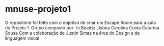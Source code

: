 # mnuse-projeto1
O repositório foi feito com o objetivo de criar um Escape Room para a aula de Projeto 1.
Grupo composto por: \n
  Beatriz Lisboa
  Carolina Costa
  Catarina Sousa
Com a colaboração de Justin Simas na área do Design e da linguagem visual
